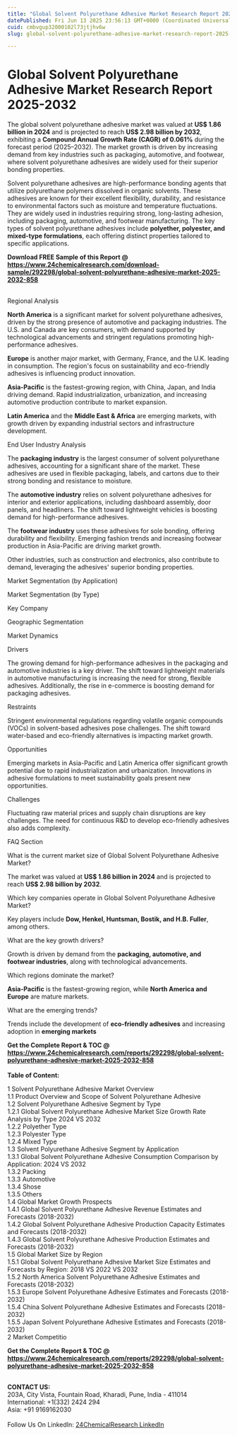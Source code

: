 ```yaml
---
title: "Global Solvent Polyurethane Adhesive Market Research Report 2025-2032"
datePublished: Fri Jun 13 2025 23:56:13 GMT+0000 (Coordinated Universal Time)
cuid: cmbvgup32000102l73jtjhv6w
slug: global-solvent-polyurethane-adhesive-market-research-report-2025-2032

---
```


# Global Solvent Polyurethane Adhesive Market Research Report 2025-2032

<p>The global solvent polyurethane adhesive market was valued at <strong>US$ 1.86 billion in 2024</strong> and is projected to reach <strong>US$ 2.98 billion by 2032</strong>, exhibiting a <strong>Compound Annual Growth Rate (CAGR) of 0.061%</strong> during the forecast period (2025–2032). The market growth is driven by increasing demand from key industries such as packaging, automotive, and footwear, where solvent polyurethane adhesives are widely used for their superior bonding properties.</p><p>
</p><p>Solvent polyurethane adhesives are high-performance bonding agents that utilize polyurethane polymers dissolved in organic solvents. These adhesives are known for their excellent flexibility, durability, and resistance to environmental factors such as moisture and temperature fluctuations. They are widely used in industries requiring strong, long-lasting adhesion, including packaging, automotive, and footwear manufacturing. The key types of solvent polyurethane adhesives include <strong>polyether, polyester, and mixed-type formulations</strong>, each offering distinct properties tailored to specific applications.</p><div><b>Download FREE Sample of this Report @ 
            <a href="https://www.24chemicalresearch.com/download-sample/292298/global-solvent-polyurethane-adhesive-market-2025-2032-858">
            https://www.24chemicalresearch.com/download-sample/292298/global-solvent-polyurethane-adhesive-market-2025-2032-858</a></b></div><br><p>
Regional Analysis</p><p>
</p><p><strong>North America</strong> is a significant market for solvent polyurethane adhesives, driven by the strong presence of automotive and packaging industries. The U.S. and Canada are key consumers, with demand supported by technological advancements and stringent regulations promoting high-performance adhesives.</p><p>
</p><p><strong>Europe</strong> is another major market, with Germany, France, and the U.K. leading in consumption. The region's focus on sustainability and eco-friendly adhesives is influencing product innovation.</p><p>
</p><p><strong>Asia-Pacific</strong> is the fastest-growing region, with China, Japan, and India driving demand. Rapid industrialization, urbanization, and increasing automotive production contribute to market expansion.</p><p>
</p><p><strong>Latin America</strong> and the <strong>Middle East &amp; Africa</strong> are emerging markets, with growth driven by expanding industrial sectors and infrastructure development.</p><p>
End User Industry Analysis</p><p>
</p><p>The <strong>packaging industry</strong> is the largest consumer of solvent polyurethane adhesives, accounting for a significant share of the market. These adhesives are used in flexible packaging, labels, and cartons due to their strong bonding and resistance to moisture.</p><p>
</p><p>The <strong>automotive industry</strong> relies on solvent polyurethane adhesives for interior and exterior applications, including dashboard assembly, door panels, and headliners. The shift toward lightweight vehicles is boosting demand for high-performance adhesives.</p><p>
</p><p>The <strong>footwear industry</strong> uses these adhesives for sole bonding, offering durability and flexibility. Emerging fashion trends and increasing footwear production in Asia-Pacific are driving market growth.</p><p>
</p><p>Other industries, such as construction and electronics, also contribute to demand, leveraging the adhesives' superior bonding properties.</p><p>
Market Segmentation (by Application)</p><p>
</p><p>
Market Segmentation (by Type)</p><p>
</p><p>
Key Company</p><p>
</p><p>
Geographic Segmentation</p><p>
</p><p>
Market Dynamics</p><p>
Drivers</p><p>
</p><p>The growing demand for high-performance adhesives in the packaging and automotive industries is a key driver. The shift toward lightweight materials in automotive manufacturing is increasing the need for strong, flexible adhesives. Additionally, the rise in e-commerce is boosting demand for packaging adhesives.</p><p>
Restraints</p><p>
</p><p>Stringent environmental regulations regarding volatile organic compounds (VOCs) in solvent-based adhesives pose challenges. The shift toward water-based and eco-friendly alternatives is impacting market growth.</p><p>
Opportunities</p><p>
</p><p>Emerging markets in Asia-Pacific and Latin America offer significant growth potential due to rapid industrialization and urbanization. Innovations in adhesive formulations to meet sustainability goals present new opportunities.</p><p>
Challenges</p><p>
</p><p>Fluctuating raw material prices and supply chain disruptions are key challenges. The need for continuous R&amp;D to develop eco-friendly adhesives also adds complexity.</p><p>
FAQ Section</p><p>
What is the current market size of Global Solvent Polyurethane Adhesive Market?</p><p>
</p><p>The market was valued at <strong>US$ 1.86 billion in 2024</strong> and is projected to reach <strong>US$ 2.98 billion by 2032</strong>.</p><p>
Which key companies operate in Global Solvent Polyurethane Adhesive Market?</p><p>
</p><p>Key players include <strong>Dow, Henkel, Huntsman, Bostik, and H.B. Fuller</strong>, among others.</p><p>
What are the key growth drivers?</p><p>
</p><p>Growth is driven by demand from the <strong>packaging, automotive, and footwear industries</strong>, along with technological advancements.</p><p>
Which regions dominate the market?</p><p>
</p><p><strong>Asia-Pacific</strong> is the fastest-growing region, while <strong>North America and Europe</strong> are mature markets.</p><p>
What are the emerging trends?</p><p>
</p><p>Trends include the development of <strong>eco-friendly adhesives</strong> and increasing adoption in <strong>emerging markets</strong></p>

<div><b>Get the Complete Report & TOC @ 
            <a href="https://www.24chemicalresearch.com/reports/292298/global-solvent-polyurethane-adhesive-market-2025-2032-858">
            https://www.24chemicalresearch.com/reports/292298/global-solvent-polyurethane-adhesive-market-2025-2032-858</a></b></div><br>
            <b>Table of Content:</b><p>1 Solvent Polyurethane Adhesive Market Overview<br />
    1.1 Product Overview and Scope of Solvent Polyurethane Adhesive<br />
    1.2 Solvent Polyurethane Adhesive Segment by Type<br />
        1.2.1 Global Solvent Polyurethane Adhesive Market Size Growth Rate Analysis by Type 2024 VS 2032<br />
        1.2.2 Polyether Type<br />
        1.2.3 Polyester Type<br />
        1.2.4 Mixed Type<br />
    1.3 Solvent Polyurethane Adhesive Segment by Application<br />
        1.3.1 Global Solvent Polyurethane Adhesive Consumption Comparison by Application: 2024 VS 2032<br />
        1.3.2 Packing<br />
        1.3.3 Automotive<br />
        1.3.4 Shose<br />
        1.3.5 Others<br />
    1.4 Global Market Growth Prospects<br />
        1.4.1 Global Solvent Polyurethane Adhesive Revenue Estimates and Forecasts (2018-2032)<br />
        1.4.2 Global Solvent Polyurethane Adhesive Production Capacity Estimates and Forecasts (2018-2032)<br />
        1.4.3 Global Solvent Polyurethane Adhesive Production Estimates and Forecasts (2018-2032)<br />
    1.5 Global Market Size by Region<br />
        1.5.1 Global Solvent Polyurethane Adhesive Market Size Estimates and Forecasts by Region: 2018 VS 2022 VS 2032<br />
        1.5.2 North America Solvent Polyurethane Adhesive Estimates and Forecasts (2018-2032)<br />
        1.5.3 Europe Solvent Polyurethane Adhesive Estimates and Forecasts (2018-2032)<br />
        1.5.4 China Solvent Polyurethane Adhesive Estimates and Forecasts (2018-2032)<br />
        1.5.5 Japan Solvent Polyurethane Adhesive Estimates and Forecasts (2018-2032)<br />
2 Market Competitio</p>

<div><b>Get the Complete Report & TOC @ 
            <a href="https://www.24chemicalresearch.com/reports/292298/global-solvent-polyurethane-adhesive-market-2025-2032-858">
            https://www.24chemicalresearch.com/reports/292298/global-solvent-polyurethane-adhesive-market-2025-2032-858</a></b></div><br>

<b>CONTACT US:</b><br>
            203A, City Vista, Fountain Road, Kharadi, Pune, India - 411014<br>
            International: +1(332) 2424 294<br>
            Asia: +91 9169162030 <br><br>
            Follow Us On LinkedIn: <a href="https://www.linkedin.com/company/24chemicalresearch/">24ChemicalResearch LinkedIn</a>